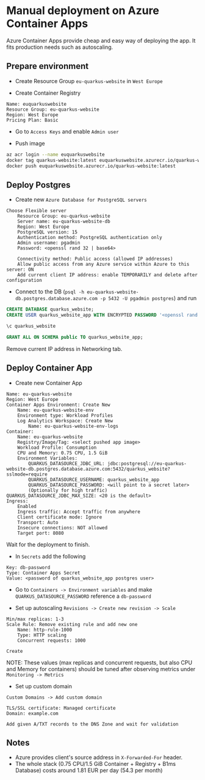 # Manual deployment on Azure Container Apps

Azure Container Apps provide cheap and easy way of deploying the app. It fits production needs such as autoscaling.

## Prepare environment

- Create Resource Group `eu-quarkus-website` in `West Europe`

- Create Container Registry

```
Name: euquarkuswebsite
Resource Group: eu-quarkus-website
Region: West Europe
Pricing Plan: Basic
```

- Go to `Access Keys` and enable `Admin user`

- Push image

```sh
az acr login --name euquarkuswebsite
docker tag quarkus-website:latest euquarkuswebsite.azurecr.io/quarkus-website:latest
docker push euquarkuswebsite.azurecr.io/quarkus-website:latest
```

## Deploy Postgres

- Create new `Azure Database for PostgreSQL servers`

```
Choose Flexible server
    Resource Group: eu-quarkus-website
    Server name: eu-quarkus-website-db
    Region: West Europe
    PostgreSQL version: 15
    Authentication method: PostgreSQL authentication only
    Admin username: pgadmin
    Password: <openssl rand 32 | base64>
    
    Connectivity method: Public access (allowed IP addresses)
    Allow public access from any Azure service within Azure to this server: ON
    Add current client IP address: enable TEMPORARILY and delete after configuration
```

- Connect to the DB (`psql -h eu-quarkus-website-db.postgres.database.azure.com -p 5432 -U pgadmin postgres`) and run

```sql
CREATE DATABASE quarkus_website;
CREATE USER quarkus_website_app WITH ENCRYPTED PASSWORD '<openssl rand 32 | base64>';

\c quarkus_website

GRANT ALL ON SCHEMA public TO quarkus_website_app;
```

Remove current IP address in Networking tab.

## Deploy Container App

- Create new Container App

```
Name: eu-quarkus-website
Region: West Europe
Container Apps Environment: Create New
    Name: eu-quarkus-website-env
    Environment type: Workload Profiles
    Log Analytics Workspace: Create New
        Name: eu-quarkus-website-env-logs
Container:
    Name: eu-quarkus-website
    Registry/Image/Tag: <select pushed app image>
    Workload Profile: Consumption
    CPU and Memory: 0.75 CPU, 1.5 GiB
    Environment Variables:
        QUARKUS_DATASOURCE_JDBC_URL: jdbc:postgresql://eu-quarkus-website-db.postgres.database.azure.com:5432/quarkus_website?sslmode=require
        QUARKUS_DATASOURCE_USERNAME: quarkus_website_app
        QUARKUS_DATASOURCE_PASSWORD: <will point to a secret later>
        (Optionally for high traffic) QUARKUS_DATASOURCE_JDBC_MAX_SIZE: <20 is the default>
Ingress:
    Enabled
    Ingress traffic: Accept traffic from anywhere
    Client certificate mode: Ignore
    Transport: Auto
    Insecure connections: NOT allowed
    Target port: 8080
```

Wait for the deployment to finish.

- In `Secrets` add the following

```
Key: db-password
Type: Container Apps Secret
Value: <password of quarkus_website_app postgres user>
```

- Go to `Containers -> Environment variables` and make `QUARKUS_DATASOURCE_PASSWORD` reference a `db-password`

- Set up autoscaling `Revisions -> Create new revision -> Scale`

```
Min/max replicas: 1-3
Scale Rule: Remove existing rule and add new one
    Name: http-rule-1000
    Type: HTTP scaling
    Concurrent requests: 1000

Create
```

NOTE: These values (max replicas and concurrent requests, but also CPU and Memory for containers) 
should be tuned after observing metrics under `Monitoring -> Metrics`

- Set up custom domain

```
Custom Domains -> Add custom domain

TLS/SSL certificate: Managed certificate
Domain: example.com

Add given A/TXT records to the DNS Zone and wait for validation
```

## Notes

- Azure provides client's source address in `X-Forwarded-For` header.
- The whole stack (0.75 CPU/1.5 GiB Container + Registry + B1ms Database) costs around 1.81 EUR per day (54.3 per month)
